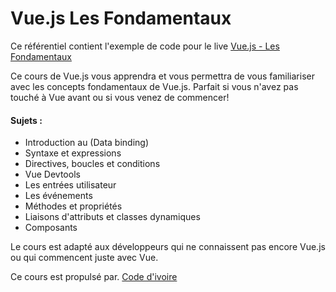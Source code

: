 # Vue.js Les Fondamentaux

Ce référentiel contient l'exemple de code pour le live [Vue.js - Les Fondamentaux](https://#)

Ce cours de Vue.js vous apprendra et vous permettra de vous familiariser avec les concepts fondamentaux de Vue.js. Parfait si vous n'avez pas touché à Vue avant ou si vous venez de commencer!

#### Sujets :

- Introduction au (Data binding)
- Syntaxe et expressions
- Directives, boucles et conditions
- Vue Devtools
- Les entrées utilisateur
- Les événements
- Méthodes et propriétés
- Liaisons d'attributs et classes dynamiques
- Composants

Le cours est adapté aux développeurs qui ne connaissent pas encore Vue.js ou qui commencent juste avec Vue.

Ce cours est propulsé par. [Code d'ivoire](https://#)
